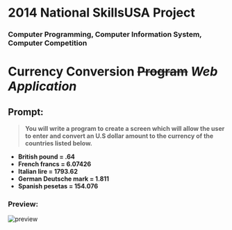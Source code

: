 
# 2014 National SkillsUSA Project
### Computer Programming, Computer Information System, Computer Competition

# Currency Conversion ~~Program~~ *Web Application*
## Prompt: 

> **You will write a program to create a screen which will allow the user**
> **to enter and convert an U.S dollar amount to the currency of the**
> **countries listed below.**

 - **British pound = .64**
 - **French francs = 6.07426**
 - **Italian lire = 1793.62**
 - **German Deutsche mark = 1.811**
 - **Spanish pesetas = 154.076**
 
### Preview: 
 ![preview](https://media.giphy.com/media/v1.Y2lkPTc5MGI3NjExZzdzM2Jld2RycXpuM281dmQ2NTNzdWFuMWhxMDNrYTA2aGgxeHppciZlcD12MV9pbnRlcm5hbF9naWZfYnlfaWQmY3Q9Zw/xazVX2EgXtqxDP3n5l/source.gif)
